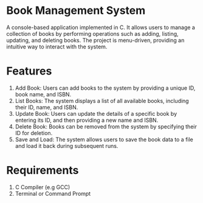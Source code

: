 # Book Management System
A console-based application implemented in C. 
It allows users to manage a collection of books by performing operations such as adding, listing, updating, and deleting books.
The project is menu-driven, providing an intuitive way to interact with the system.

# Features
1. Add Book: Users can add books to the system by providing a unique ID, book name, and ISBN.
2. List Books: The system displays a list of all available books, including their ID, name, and ISBN.
3. Update Book: Users can update the details of a specific book by entering its ID, and then providing a new name and ISBN.
4. Delete Book: Books can be removed from the system by specifying their ID for deletion.
5. Save and Load: The system allows users to save the book data to a file and load it back during subsequent runs.

# Requirements
1. C Compiler (e.g GCC)
2. Terminal or Command Prompt
